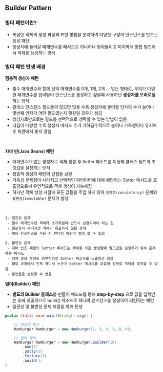 ## Builder Pattern

### 빌더 패턴이란?

- 복잡한 객체의 생성 과정과 표현 방법을 분리하여 다양한 구성의 인스턴스를 만드는 생성 패턴
- 생성자에 들어갈 매개변수를 메서드로 하나하나 받아들이고 마지막에 통합 빌드해서 객체를 생성하는 방식

### 빌더 패턴 탄생 배경

**점층적 생성자 패턴**
- 필수 매개변수와 함께 선택 매개변수를 0개, 1개, 2개 ... 받는 형태로, 우리가 다양한 매개변수를 입력받아 인스턴스를 생성하고 싶을때 사용하던 **생성자를 오버로딩** 하는 방식
- 클래스 인스턴스 필드들이 많으면 많을 수록 생성자에 들어갈 인자의 수가 늘어나 몇번째 인자가 어떤 필드였는지 햇갈릴 경우가 생김
- 생성자로만으로는 필드를 선택적으로 생략할 수 있는 방법이 없음
- 타입이 다양할 수록 생성자 메서드 수가 기하급수적으로 늘어나 가독성이나 유지보수 측면에서 좋지 않음
<br/>

**자바 빈(Java Beans) 패턴**
- 매개변수가 없는 생성자로 객체 생성 후 Setter 메소드를 이용해 클래스 필드의 초깃값을 설정하는 방식
- 점층적 생성자 패턴의 단점을 보완
- 가독성 문제점이 사라지고 선택적인 파라미터에 대해 해당되는 Setter 메서드를 호출함으로써 유연적으로 객체 생성이 가능해짐
- 하지만 객체 생성 시점에 모든 값들을 주입 하지 않아 `일관성(consistency)` 문제와 `불변성(immutable)` 문제가 발생
<br/>

```
1. 일관성 문제
 - 필수 매개변수란 객체가 초기화될때 반드시 설정되어야 하는 값
 - 일관성이 무너지면 객체가 유효하지 않은 상태
 - 해당 인스턴스를 사용 시 런타임 예외가 발생 할 수 있음

2. 불변성 문제
 - 자바 빈즈 패턴의 Setter 메서드는 객체를 처음 생성할때 필드값을 설정하기 위해 존재하는 메서드
 - 객체 생성 후에도 외부적으로 Setter 메소드를 노출하고 있음
 - 협업 과정에서 언제 어디서 누군가 Setter 메서드를 호출해 함부로 객체를 조작할 수 있음
 - 불변함을 보장할 수 없음
```

**빌더(Builder) 패턴**
- **별도의 Builder 클래스**를 만들어 메소드를 통해 **step-by-step** 으로 값을 입력받은 후에 최종적으로 build() 메소드로 하나의 인스턴스를 생성하여 리턴하는 패턴
- 일관성 및 불변성 문제 해결을 위해 탄생
```java
public static void main(String[] args) {

    // 생성자 방식
    Hamburger hamburger = new Hamburger(2, 3, 0, 3, 0, 0);

    // 빌더 방식
    Hamburger hamburger = new Hamburger.Builder(10)
        .bun(2)
        .patty(3)
        .lettuce(3)
        .build();
}
```